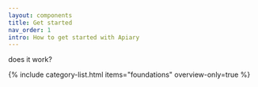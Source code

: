 ```yaml
---
layout: components
title: Get started
nav_order: 1
intro: How to get started with Apiary
---
```



does it work?

{% include category-list.html items="foundations" overview-only=true %}
